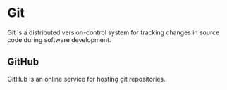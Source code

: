 # Git

Git is a distributed version-control system for tracking changes in source code during software development.

## GitHub

GitHub is an online service for hosting git repositories.
